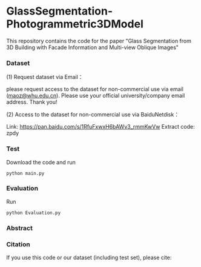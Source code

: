 # GlassSegmentation-Photogrammetric3DModel
This repository contains the code for the paper "Glass Segmentation from 3D Building with Facade Information and Multi-view Oblique Images"


### Dataset
(1) Request dataset via Email：

please request access to the dataset for non-commercial use via email (maoz@whu.edu.cn). Please use your official university/company email address. Thank you!

(2) Access to the dataset for non-commercial use via BaiduNetdisk：

Link: https://pan.baidu.com/s/1RfuFxwxH6bAWv3_rmmKwVw  Extract code: zpdy

### Test
Download the code and run
```
python main.py
```

### Evaluation
Run
```
python Evaluation.py
```

### Abstract


### Citation
If you use this code or our dataset (including test set), please cite:

```

```
